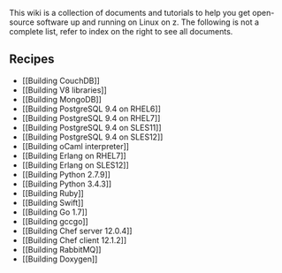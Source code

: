 This wiki is a collection of documents and tutorials to help you get open-source software up and running on Linux on z. The following is not a complete list, refer to index on the right to see all documents.

## Recipes

* [[Building CouchDB]]
* [[Building V8 libraries]]
* [[Building MongoDB]]
* [[Building PostgreSQL 9.4 on RHEL6]]
* [[Building PostgreSQL 9.4 on RHEL7]]
* [[Building PostgreSQL 9.4 on SLES11]]
* [[Building PostgreSQL 9.4 on SLES12]]
* [[Building oCaml interpreter]]
* [[Building Erlang on RHEL7]]
* [[Building Erlang on SLES12]]
* [[Building Python 2.7.9]]
* [[Building Python 3.4.3]]
* [[Building Ruby]]
* [[Building Swift]]
* [[Building Go 1.7]]
* [[Building gccgo]]
* [[Building Chef server 12.0.4]]
* [[Building Chef client 12.1.2]]
* [[Building RabbitMQ]]
* [[Building Doxygen]]
